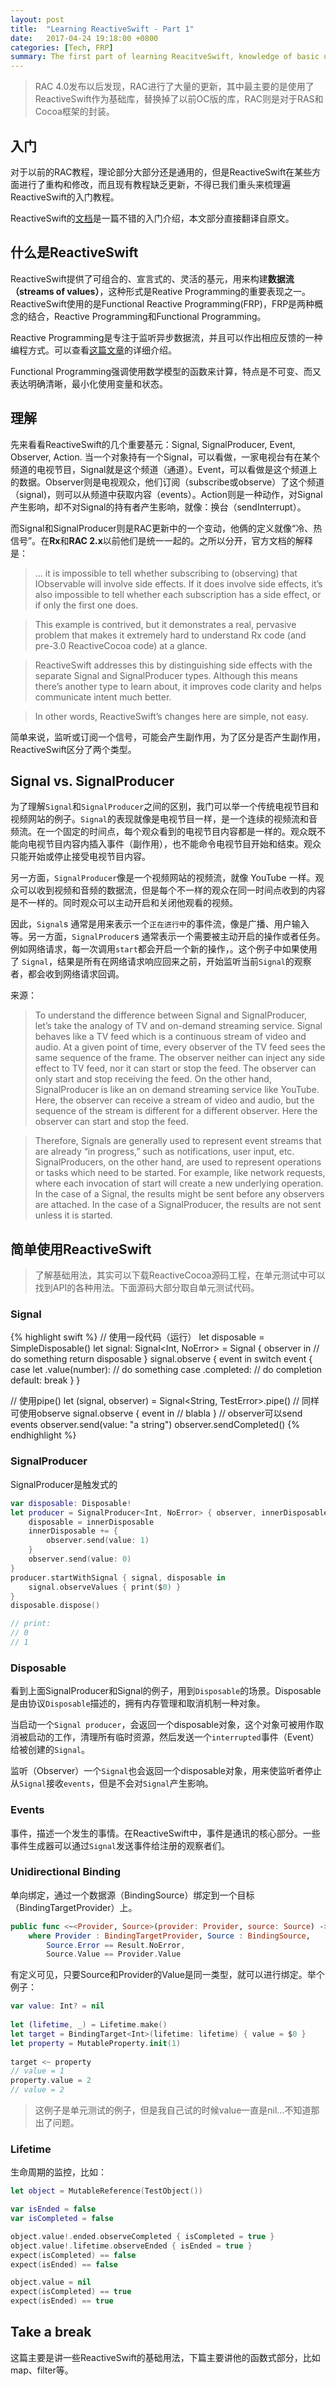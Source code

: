 ```yaml
---
layout: post
title:  "Learning ReactiveSwift - Part 1"
date:   2017-04-24 19:18:00 +0800
categories: [Tech, FRP]
summary: The first part of learning ReacitveSwift, knowledge of basic usages.
---
```


> RAC 4.0发布以后发现，RAC进行了大量的更新，其中最主要的是使用了ReactiveSwift作为基础库，替换掉了以前OC版的库，RAC则是对于RAS和Cocoa框架的封装。

## 入门
对于以前的RAC教程，理论部分大部分还是通用的，但是ReactiveSwift在某些方面进行了重构和修改，而且现有教程缺乏更新，不得已我们重头来梳理遍ReactiveSwift的入门教程。

ReactiveSwift的[文档](http://reactivecocoa.io/reactiveswift/docs/latest/)是一篇不错的入门介绍，本文部分直接翻译自原文。

## 什么是ReactiveSwift
ReactiveSwift提供了可组合的、宣言式的、灵活的基元，用来构建**数据流（streams of values）**，这种形式是Reative Programming的重要表现之一。ReactiveSwift使用的是Functional Reactive Programming(FRP)，FRP是两种概念的结合，Reactive Programming和Functional Programming。

Reactive Programming是专注于监听异步数据流，并且可以作出相应反馈的一种编程方式。可以查看[这篇文章](https://gist.github.com/staltz/868e7e9bc2a7b8c1f754)的详细介绍。

Functional Programming强调使用数学模型的函数来计算，特点是不可变、而又表达明确清晰，最小化使用变量和状态。

## 理解
先来看看ReactiveSwift的几个重要基元：Signal, SignalProducer, Event, Observer, Action.
当一个对象持有一个Signal，可以看做，一家电视台有在某个频道的电视节目，Signal就是这个频道（通道）。Event，可以看做是这个频道上的数据。Observer则是电视观众，他们订阅（subscribe或observe）了这个频道（signal)，则可以从频道中获取内容（events）。Action则是一种动作，对Signal产生影响，却不对Signal的持有者产生影响，就像：换台（sendInterrupt）。

而Signal和SignalProducer则是RAC更新中的一个变动，他俩的定义就像“冷、热信号”。在**Rx**和**RAC 2.x**以前他们是统一一起的。之所以分开，官方文档的解释是：
> … it is impossible to tell whether subscribing to (observing) that IObservable will involve side effects. If it does involve side effects, it’s also impossible to tell whether each subscription has a side effect, or if only the first one does.

> This example is contrived, but it demonstrates a real, pervasive problem that makes it extremely hard to understand Rx code (and pre-3.0 ReactiveCocoa code) at a glance.

> ReactiveSwift addresses this by distinguishing side effects with the separate Signal and SignalProducer types. Although this means there’s another type to learn about, it improves code clarity and helps communicate intent much better.

> In other words, ReactiveSwift’s changes here are simple, not easy.

简单来说，监听或订阅一个信号，可能会产生副作用，为了区分是否产生副作用，ReactiveSwift区分了两个类型。

## Signal vs. SignalProducer

为了理解`Signal`和`SignalProducer`之间的区别，我门可以举一个传统电视节目和视频网站的例子。`Signal`的表现就像是电视节目一样，是一个连续的视频流和音频流。在一个固定的时间点，每个观众看到的电视节目内容都是一样的。观众既不能向电视节目内容内插入事件（副作用），也不能命令电视节目开始和结束。观众只能开始或停止接受电视节目内容。

另一方面，`SignalProducer`像是一个视频网站的视频流，就像 YouTube 一样。观众可以收到视频和音频的数据流，但是每个不一样的观众在同一时间点收到的内容是不一样的。同时观众可以主动开启和关闭他观看的视频。

因此，`Signal`s 通常是用来表示一个`正在进行中`的事件流，像是广播、用户输入等。另一方面，`SignalProducer`s 通常表示一个需要被主动开启的操作或者任务。例如网络请求，每一次调用`start`都会开启一个新的操作，。这个例子中如果使用了 `Signal`，结果是所有在网络请求响应回来之前，开始监听当前`Signal`的观察者，都会收到网络请求回调。

来源：
> To understand the difference between Signal and SignalProducer, let’s take the analogy of TV and on-demand streaming service. Signal behaves like a TV feed which is a continuous stream of video and audio. At a given point of time, every observer of the TV feed sees the same sequence of the frame. The observer neither can inject any side effect to TV feed, nor it can start or stop the feed. The observer can only start and stop receiving the feed. On the other hand, SignalProducer is like an on demand streaming service like YouTube. Here, the observer can receive a stream of video and audio, but the sequence of the stream is different for a different observer. Here the observer can start and stop the feed.

> Therefore, Signals are generally used to represent event streams that are already “in progress,” such as notifications, user input, etc. SignalProducers, on the other hand, are used to represent operations or tasks which need to be started. For example, like network requests, where each invocation of start will create a new underlying operation. In the case of a Signal, the results might be sent before any observers are attached. In the case of a SignalProducer, the results are not sent unless it is started.

## 简单使用ReactiveSwift

> 了解基础用法，其实可以下载ReactiveCocoa源码工程，在单元测试中可以找到API的各种用法。下面源码大部分取自单元测试代码。

### Signal

{% highlight swift %}
// 使用一段代码（运行）
let disposable = SimpleDisposable()
let signal: Signal<Int, NoError> = Signal { observer in
    // do something
    return disposable
}
signal.observe { event in
    switch event {
        case let .value(number):
            // do something
        case .completed:
            // do completion
        default:
            break
    }
}

// 使用pipe()
let (signal, observer) = Signal<String, TestError>.pipe()
// 同样可使用observe
signal.observe { event in 
    // blabla
}
// observer可以send events
observer.send(value: "a string")
observer.sendCompleted()
{% endhighlight %}

### SignalProducer
SignalProducer是触发式的
```swift
var disposable: Disposable!
let producer = SignalProducer<Int, NoError> { observer, innerDisposable in
    disposable = innerDisposable
    innerDisposable += {
        observer.send(value: 1)
    }
    observer.send(value: 0)
}
producer.startWithSignal { signal, disposable in
    signal.observeValues { print($0) }
}
disposable.dispose()

// print:
// 0
// 1
```
### Disposable
看到上面SignalProducer和Signal的例子，用到`Disposable`的场景。Disposable是由协议`Disposable`描述的，拥有内存管理和取消机制一种对象。

当启动一个`Signal producer`，会返回一个disposable对象，这个对象可被用作取消被启动的工作，清理所有临时资源，然后发送一个`interrupted`事件（Event）给被创建的`Signal`。

监听（Observer）一个`Signal`也会返回一个disposable对象，用来使监听者停止从`Signal`接收`events`，但是不会对`Signal`产生影响。

### Events
事件，描述一个发生的事情。在ReactiveSwift中，事件是通讯的核心部分。一些事件生成器可以通过`Signal`发送事件给注册的观察者们。

### Unidirectional Binding
单向绑定，通过一个数据源（BindingSource）绑定到一个目标（BindingTargetProvider）上。
```swift
public func <~<Provider, Source>(provider: Provider, source: Source) -> Disposable? 
    where Provider : BindingTargetProvider, Source : BindingSource, 
        Source.Error == Result.NoError, 
        Source.Value == Provider.Value
```
有定义可见，只要Source和Provider的Value是同一类型，就可以进行绑定。举个例子：
```swift
var value: Int? = nil
        
let (lifetime, _) = Lifetime.make()
let target = BindingTarget<Int>(lifetime: lifetime) { value = $0 }
let property = MutableProperty.init(1)
        
target <~ property
// value = 1
property.value = 2
// value = 2
```

> 这例子是单元测试的例子，但是我自己试的时候value一直是nil...不知道那出了问题。


### Lifetime
生命周期的监控，比如：
```swift
let object = MutableReference(TestObject())

var isEnded = false
var isCompleted = false

object.value!.ended.observeCompleted { isCompleted = true }
object.value!.lifetime.observeEnded { isEnded = true }
expect(isCompleted) == false
expect(isEnded) == false

object.value = nil
expect(isCompleted) == true
expect(isEnded) == true
```

## Take a break
这篇主要是讲一些ReactiveSwift的基础用法，下篇主要讲他的函数式部分，比如map、filter等。